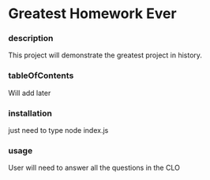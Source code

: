 # Greatest Homework Ever
  ### description
  This project will demonstrate the greatest project in history.
  ### tableOfContents
  Will add later
  ### installation
  just need to type node index.js
  ### usage
  User will need to answer all the questions in the CLO
